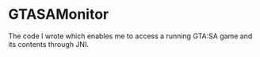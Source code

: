 # GTASAMonitor
The code I wrote which enables me to access a running GTA:SA game and its contents through JNI. 

